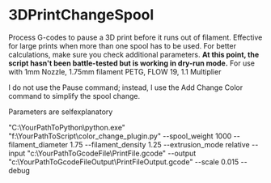 # 3DPrintChangeSpool
Process G-codes to pause a 3D print before it runs out of filament.
Effective for large prints when more than one spool has to be used. For better calculations, make sure you check additional parameters.
**At this point, the script hasn't been battle-tested but is working in dry-run mode.**
For use with 1mm Nozzle, 1.75mm filament PETG, FLOW 19, 1.1 Multiplier 

I do not use the Pause command; instead, I use the Add Change Color command to simplify the spool change.

Parameters are selfexplanatory 

"C:\YourPathToPython\python.exe" "f:\YourPathToScript\color_change_plugin.py" --spool_weight 1000 --filament_diameter 1.75 --filament_density 1.25 --extrusion_mode relative --input "c:\YourPathToGcodeFile\PrintFile.gcode" --output "c:\YourPathToGcodeFileOutput\PrintFileOutput.gcode" --scale 0.015 --debug
